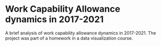 # Work Capability Allowance dynamics in 2017-2021
A brief analysis of work capability allowance dynamics in 2017-2021. The project was part of a homework in a data visualization course.
